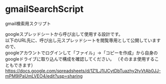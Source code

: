 # gmailSearchScript
gmail検索用スクリプト

googleスプレッドシートから呼び出して使用する設計です。  
以下のURL先に、呼び出し元スプレッドシートを閲覧専用として公開していますので、  
googleアカウントでログインして「ファイル」→「コピーを作成」から自身のgoogleドライブに取り込んで構成を確認してください。
（そのまま使用することもできます）  
https://docs.google.com/spreadsheets/d/1Z1LJ1IJCytDbTuazhy2tyVtAb0JJ-mPM9lPaUmLVEO4/edit?usp=sharing

